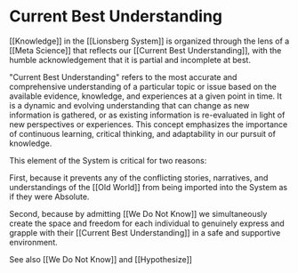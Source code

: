 # Current Best Understanding
[[Knowledge]] in the [[Lionsberg System]] is organized through the lens of a [[Meta Science]] that reflects our [[Current Best Understanding]], with the humble acknowledgement that it is partial and incomplete at best. 

"Current Best Understanding" refers to the most accurate and comprehensive understanding of a particular topic or issue based on the available evidence, knowledge, and experiences at a given point in time. It is a dynamic and evolving understanding that can change as new information is gathered, or as existing information is re-evaluated in light of new perspectives or experiences. This concept emphasizes the importance of continuous learning, critical thinking, and adaptability in our pursuit of knowledge.

This element of the System is critical for two reasons: 

First, because it prevents any of the conflicting stories, narratives, and understandings of the [[Old World]] from being imported into the System as if they were Absolute. 

Second, because by admitting [[We Do Not Know]] we simultaneously create the space and freedom for each individual to genuinely express and grapple with their [[Current Best Understanding]] in a safe and supportive environment. 

See also [[We Do Not Know]] and [[Hypothesize]] 